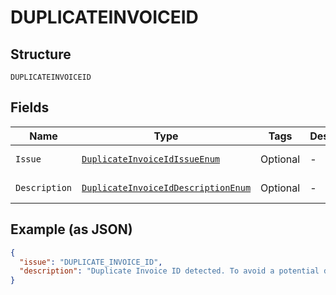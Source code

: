 
# DUPLICATEINVOICEID

## Structure

`DUPLICATEINVOICEID`

## Fields

| Name | Type | Tags | Description | Getter | Setter |
|  --- | --- | --- | --- | --- | --- |
| `Issue` | [`DuplicateInvoiceIdIssueEnum`](../../doc/models/duplicate-invoice-id-issue-enum.md) | Optional | - | DuplicateInvoiceIdIssueEnum getIssue() | setIssue(DuplicateInvoiceIdIssueEnum issue) |
| `Description` | [`DuplicateInvoiceIdDescriptionEnum`](../../doc/models/duplicate-invoice-id-description-enum.md) | Optional | - | DuplicateInvoiceIdDescriptionEnum getDescription() | setDescription(DuplicateInvoiceIdDescriptionEnum description) |

## Example (as JSON)

```json
{
  "issue": "DUPLICATE_INVOICE_ID",
  "description": "Duplicate Invoice ID detected. To avoid a potential duplicate transaction your account setting requires that Invoice Id be unique for each transaction."
}
```


